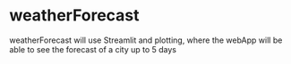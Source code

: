 # weatherForecast
weatherForecast will use Streamlit and plotting, where the webApp will be able to see the forecast of a city up to 5 days
